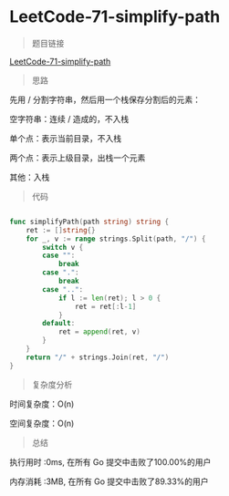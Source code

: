 # LeetCode-71-simplify-path
>题目链接

[LeetCode-71-simplify-path](https://leetcode-cn.com/problems/simplify-path/)

>思路

先用 / 分割字符串，然后用一个栈保存分割后的元素：

空字符串：连续 / 造成的，不入栈

单个点：表示当前目录，不入栈

两个点：表示上级目录，出栈一个元素

其他：入栈

>代码

```go

func simplifyPath(path string) string {
    ret := []string{}
    for _, v := range strings.Split(path, "/") {
        switch v {
        case "":
            break
        case ".":
            break
        case "..":
            if l := len(ret); l > 0 {
                ret = ret[:l-1]
            }
        default:
            ret = append(ret, v)
        }
    }
    return "/" + strings.Join(ret, "/")
}

```

>复杂度分析

时间复杂度：O(n)

空间复杂度：O(n)

>总结

执行用时 :0ms, 在所有 Go 提交中击败了100.00%的用户

内存消耗 :3MB, 在所有 Go 提交中击败了89.33%的用户
